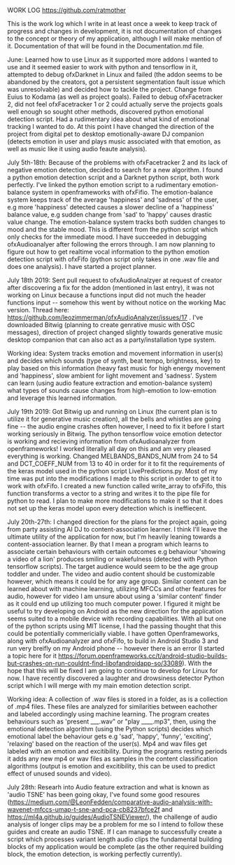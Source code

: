 WORK LOG https://github.com/ratmother

This is the work log which I write in at least once a week to keep track of progress and changes in development, it is not documentation of changes to the concept or theory of my application, although I will make mention of it. Documentation of that will be found in the Documentation.md file. 

June: Learned how to use Linux as it supported more addons I wanted to use and it seemed easier to work with python and tensorflow in it, attempted to debug ofxDarknet in Linux and failed (the addon seems to be abandoned by the creators, got a persistent segmentation fault issue which was unresolvable) and decided how to tackle the project. Change from Euius to Kodama (as well as project goals). Failed to debug ofxFacetracker 2, did not feel ofxFacetracker 1 or 2 could actually serve the projects goals well enough so sought other methods, discovered python emotional detection script. Had a rudimentary idea about what kind of emotional tracking I wanted to do. At this point I have changed the direction of the project from digital pet to desktop emotionally-aware DJ companion (detects emotion in user and plays music associated with that emotion, as well as music like it using audio feaute analysis). 

July 5th-18th: Because of the problems with ofxFacetracker 2 and its lack of negative emotion detection, decided to search for a new algorithm. I found a python emotion detection script and a Darknet python script, both work perfectly. I've linked the python emotion script to a rudimentary emotion-balance system in openframeworks with ofxFifio. The emotion-balance system keeps track of the average 'happiness' and 'sadness' of the user, e.g more 'happiness' detected causes a slower decline of a 'happiness' balance value, e.g sudden change from 'sad' to 'happy' causes drastic value change. The emotion-balance system tracks both sudden changes to mood and the stable mood. This is different from the python script which only checks for the immediate mood. I have succeeded  in debugging ofxAudioanalyer after following the errors through. I am now planning to figure out how to get realtime vocal information to the python emotion detection script with ofxFifo (python script only takes in one .wav file and does one analysis). I have started a project planner.

July 18th 2019: Sent pull request to ofxAudioAnalzyer at request of creator after discovering a fix for the addon (mentioned in last entry), it was not working on Linux because a functions input did not much the header functions input -- somehow this went by without notice on the working Mac version. Thread here: https://github.com/leozimmerman/ofxAudioAnalyzer/issues/17 . I've downloaded Bitwig (planning to create genrative music with OSC messages), direction of project changed slightly towards generative music desktop companion that can also act as a party/installation type system. 

Working idea: System tracks emotion and movement information in user(s) and decides which sounds (type of synth, beat tempo, brightness, key) to play based on this information (heavy fast music for high energy movement and 'happiness', slow ambient for light movement and 'sadness'. System can learn (using audio feature extraction and emotion-balance system) what types of sounds cause changes from high-emotion to low-emotion and leverage this learned information.

July 19th 2019: Got Bitwig up and running on Linux (the current plan is to utilize it for generative music creation), all the bells and whistles are going fine -- the audio engine crashes often however, I need to fix it before I start working seriously in Bitwig. The python tensorflow voice emotion detector is working and recieving information from ofxAudioanalyzer from openframeworks! I worked literally all day on this and am very pleased everything is working. Changed MELBANDS_BANDS_NUM from 24 to 54 and DCT_COEFF_NUM from 13 to 40 in order for it to fit the requirements of the keras model used in the python script LivePredictions.py. Most of my time was put into the modifications I made to this script in order to get it to work with ofxFifo. I created a new function called write_array to ofxFifo, this function transforms a vector<float> to a string and writes it to the pipe file for python to read. I plan to make more modifications to make it so that it does not set up the keras model upon every detection which is ineffiecent. 

July 20th-27th: I changed direction for the plans for the project again, going from party assisting AI DJ to content-association learner. I think I'll leave the ultimate utility of the application for now, but I'm heavily leaning towards a content-association learner. By that I mean a program which learns to associate certain behaviours with certain outcomes e.g behaviour 'showing a video of a lion' produces smiling or wakefulness (detected with Python tensorflow scripts). The target audience would seem to be the age group toddler and under. The video and audio content should be customizable however, which means it could be for any age group. Similar content can be learned about with machine learning, utilizing MFCCs and other features for audio, however for video I am unsure about using a 'similar content' finder as it could end up utilizing too much computer power. I figured it might be useful to try developing on Android as the new direction for the application seems suited to a mobile device with recording capabilities. With all but one of the python scripts using MIT license, I had the passing thought that this could be potentially commericially viable. I have gotten Openframeworks, along with ofxAudioanalyzer and ofxFifo, to build in Android Studio 3 and run very breifly on my Android phone -- however there is an error (I started a topic here for it https://forum.openframeworks.cc/t/android-studio-builds-but-crashes-on-run-couldnt-find-libofandroidapp-so/33089). With the hope that this will be fixed I am going to continue to develop for Linux for now. I have recently discovered a laughter and drowsiness detector Python script which I will merge with my main emotion detection script. 

Working idea: A collection of .wav files is stored in a folder, as is a collection of .mp4 files. These files are analyzed for similarities between eachother and labeled accordingly using machine learning. The program creates behaviours such as 'present ___.wav" or "play ____.mp3", then, using the emotional detection algorithm (using the Python scripts) decides which emotional label the behaviour gets e.g 'sad', 'happy', 'funny', 'exciting', 'relaxing' based on the reaction of the user(s). Mp4 and wav files get labeled with an emotion and excitibility. During the programs resting periods it adds any new mp4 or wav files as samples in the content classification algorithms (output is emotion and excitibility, this can be used to predict effect of unused sounds and video). 

July 28th: Researh into Audio feature extraction and what is known as 'audio TSNE' has been going okay, I've found some good resoures (https://medium.com/@LeonFedden/comparative-audio-analysis-with-wavenet-mfccs-umap-t-sne-and-pca-cb8237bfce2f and https://ml4a.github.io/guides/AudioTSNEViewer/), the challenge of audio analysis of longer clips may be a problem for me so I intend to follow these guides and create an audio TSNE. If I can manage to successfully create a script which processes variant length audio clips the fundamental building blocks of my application would be complete (as the other required building block, the emotion detection, is working perfectly currently). 
